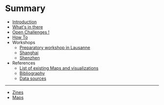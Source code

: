 # Summary

* [Introduction](intro.md)
* [What's in there](content.md)
* [Open Challenges !](challenges.md)
* [How To](howto.md)
* Workshops
  * [Preparatory workshop in Lausanne](workshops/renens.md)
  * [Shanghai](workshops/shanghai.md)
  * [Shenzhen](workshops/shenzhen.md)
* References
  * [List of existing Maps and visualizations](references/maps.md)
  * [Bibliography](references/bibliography.md)
  * [Data sources](references/sources.md)
---

* [Zines](zines.md)
* [Maps](maps.md)

